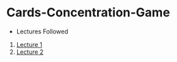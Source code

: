 # Cards-Concentration-Game
- Lectures Followed
1. [Lecture 1](https://www.youtube.com/watch?v=TZL5AmwuwlA&list=PL3d_SFOiG7_8ofjyKzX6Nl1wZehbdiZC_)
2. [Lecture 2](https://www.youtube.com/watch?v=gI3pz7eFgfo&list=PL3d_SFOiG7_8ofjyKzX6Nl1wZehbdiZC_&index=2)
